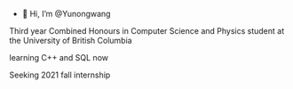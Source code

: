 - 👋 Hi, I’m @Yunongwang

Third year Combined Honours in Computer Science and Physics student at the University of British Columbia

learning C++ and SQL now

Seeking 2021 fall internship
